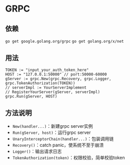 GRPC
====

依赖
----

`go get google.golang.org/grpc`
`go get golang.org/x/net`

用法
----

```
TOKEN := "input_your_auth_token_here"
HOST := "127.0.0.1:50000" // port:50000-60000
gServer := grpc.New(grpc.Recovery, grpc.Logger, grpc.TokenAuthorization(TOKEN))
// serverImpl := YourServerImplement
// RegisterYourServer(gServer, serverImpl)
grpc.Run(gServer, HOST)

```

方法说明
----
- `New(handler...)`：新建grpc server实例
- `Run(gServer, host)`：运行grpc server
- `UnaryInterceptorChain(handler...)`：包装调用链
- `Recovery()`：catch panic，使系统不至于崩溃
- `Logger()`：输出请求日志
- `TokenAuthorization(token)`：权限校验，简单校验token
